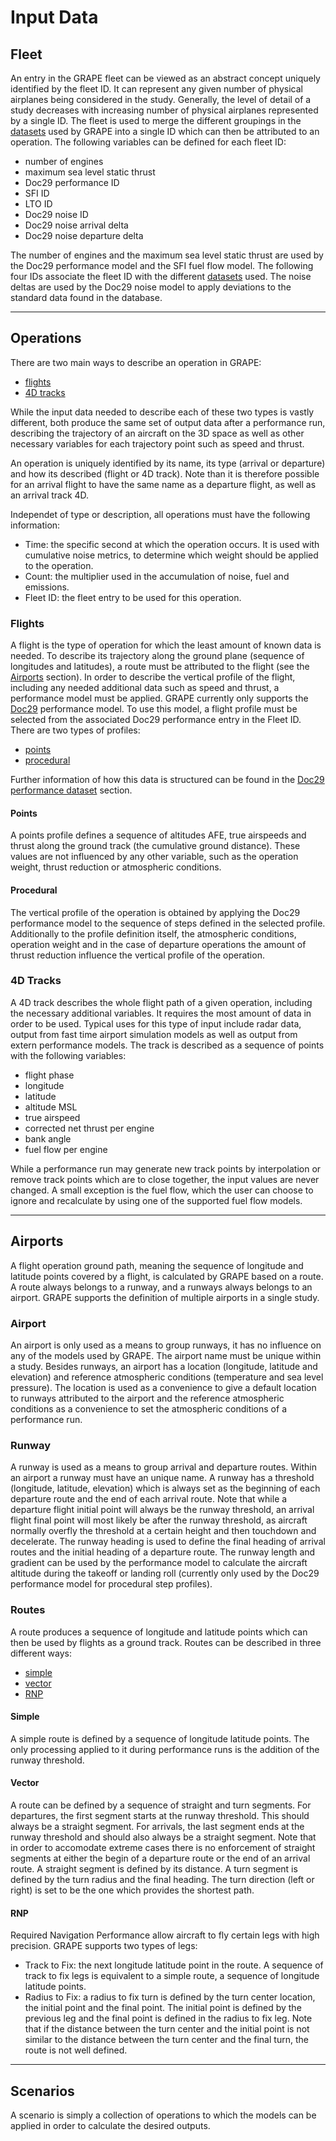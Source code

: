 # Input Data

## Fleet

An entry in the GRAPE fleet can be viewed as an abstract concept uniquely identified by the fleet ID. It can represent any given number of physical airplanes being considered in the study. Generally, the level of detail of a study decreases with increasing number of physical airplanes represented by a single ID. The fleet is used to merge the different groupings in the [datasets](./Datasets.md) used by GRAPE into a single ID which can then be attributed to an operation. The following variables can be defined for each fleet ID:

- number of engines
- maximum sea level static thrust
- Doc29 performance ID
- SFI ID
- LTO ID
- Doc29 noise ID
- Doc29 noise arrival delta
- Doc29 noise departure delta

The number of engines and the maximum sea level static thrust are used by the Doc29 performance model and the SFI fuel flow model. The following four IDs associate the fleet ID with the different [datasets](./Datasets.md) used. The noise deltas are used by the Doc29 noise model to apply deviations to the standard data found in the database.

---

## Operations

There are two main ways to describe an operation in GRAPE:

- [flights](#flights)
- [4D tracks](#4d-tracks)

While the input data needed to describe each of these two types is vastly different, both produce the same set of output data after a performance run, describing the trajectory of an aircraft on the 3D space as well as other necessary variables for each trajectory point such as speed and thrust.

An operation is uniquely identified by its name, its type (arrival or departure) and how its described (flight or 4D track). Note than it is therefore possible for an arrival flight to have the same name as a departure flight, as well as an arrival track 4D.

Independet of type or description, all operations must have the following information:

- Time: the specific second at which the operation occurs. It is used with cumulative noise metrics, to determine which weight should be applied to the operation.
- Count: the multiplier used in the accumulation of noise, fuel and emissions.
- Fleet ID: the fleet entry to be used for this operation.

### Flights

A flight is the type of operation for which the least amount of known data is needed. To describe its trajectory along the ground plane (sequence of longitudes and latitudes), a route must be attributed to the flight (see the [Airports](#airports) section). In order to describe the vertical profile of the flight, including any needed additional data such as speed and thrust, a performance model must be applied. GRAPE currently only supports the [Doc29](https://ecac-ceac.org/documents/ecac-documents-and-international-agreements) performance model. To use this model, a flight profile must be selected from the associated Doc29 performance entry in the Fleet ID. There are two types of profiles:

- [points](#points)
- [procedural](#procedural)

Further information of how this data is structured can be found in the [Doc29 performance dataset](./Datasets.md#performance) section.

#### Points

A points profile defines a sequence of altitudes AFE, true airspeeds and thrust along the ground track (the cumulative ground distance). These values are not influenced by any other variable, such as the operation weight, thrust reduction or atmospheric conditions.

#### Procedural

The vertical profile of the operation is obtained by applying the Doc29 performance model to the sequence of steps defined in the selected profile. Additionally to the profile definition itself, the atmospheric conditions, operation weight and in the case of departure operations the amount of thrust reduction influence the vertical profile of the operation.

### 4D Tracks

A 4D track describes the whole flight path of a given operation, including the necessary additional variables. It requires the most amount of data in order to be used. Typical uses for this type of input include radar data, output from fast time airport simulation models as well as output from extern performance models. The track is described as a sequence of points with the following variables:

- flight phase
- longitude
- latitude
- altitude MSL
- true airspeed
- corrected net thrust per engine
- bank angle
- fuel flow per engine

While a performance run may generate new track points by interpolation or remove track points which are to close together, the input values are never changed. A small exception is the fuel flow, which the user can choose to ignore and recalculate by using one of the supported fuel flow models.

---

## Airports

A flight operation ground path, meaning the sequence of longitude and latitude points covered by a flight, is calculated by GRAPE based on a route. A route always belongs to a runway, and a runways always belongs to an airport. GRAPE supports the definition of multiple airports in a single study.

### Airport

An airport is only used as a means to group runways, it has no influence on any of the models used by GRAPE. The airport name must be unique within a study. Besides runways, an airport has a location (longitude, latitude and elevation) and reference atmospheric conditions (temperature and sea level pressure). The location is used as a convenience to give a default location to runways attributed to the airport and the reference atmospheric conditions as a convenience to set the atmospheric conditions of a performance run.

### Runway

 A runway is used as a means to group arrival and departure routes. Within an airport a runway must have an unique name. A runway has a threshold (longitude, latitude, elevation) which is always set as the beginning of each departure route and the end of each arrival route. Note that while a departure flight initial point will always be the runway threshold, an arrival flight final point will most likely be after the runway threshold, as aircraft normally overfly the threshold at a certain height and then touchdown and decelerate. The runway heading is used to define the final heading of arrival routes and the initial heading of a departure route. The runway length and gradient can be used by the performance model to calculate the aircraft altitude during the takeoff or landing roll (currently only used by the Doc29 performance model for procedural step profiles).

### Routes

 A route produces a sequence of longitude and latitude points which can then be used by flights as a ground track. Routes can be described in three different ways:

- [simple](#simple)
- [vector](#vector)
- [RNP](#rnp)

#### Simple

A simple route is defined by a sequence of longitude latitude points. The only processing applied to it during performance runs is the addition of the runway threshold.

#### Vector

A route can be defined by a sequence of straight and turn segments. For departures, the first segment starts at the runway threshold. This should always be a straight segment. For arrivals, the last segment ends at the runway threshold and should also always be a straight segment. Note that in order to accomodate extreme cases there is no enforcement of straight segments at either the begin of a departure route or the end of an arrival route. A straight segment is defined by its distance. A turn segment is defined by the turn radius and the final heading. The turn direction (left or right) is set to be the one which provides the shortest path. 

#### RNP

Required Navigation Performance allow aircraft to fly certain legs with high precision. GRAPE supports two types of legs:

- Track to Fix: the next longitude latitude point in the route. A sequence of track to fix legs is equivalent to a simple route, a sequence of longitude latitude points.
- Radius to Fix: a radius to fix turn is defined by the turn center location, the initial point and the final point. The initial point is defined by the previous leg and the final point is defined in the radius to fix leg. Note that if the distance between the turn center and the initial point is not similar to the distance between the turn center and the final turn, the route is not well defined.

---

## Scenarios

A scenario is simply a collection of operations to which the models can be applied in order to calculate the desired outputs.